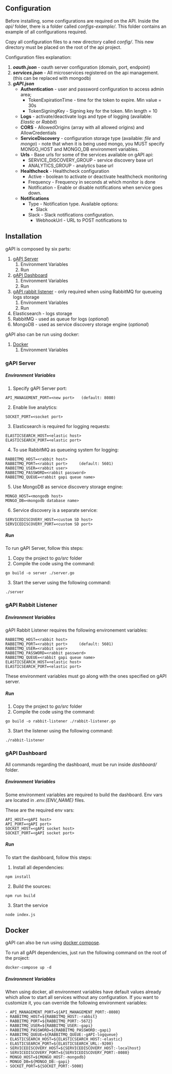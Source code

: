 
## Configuration

Before installing, some configurations are required on the API. Inside the *api/* folder, there is a folder called *configs-example/*. This folder contains an example of all configurations required.

Copy all configuration files to a new directory called *config/*. This new directory must be placed on the root of the api project.


Configuration files explanation:

1. ***oauth.json*** - oauth server configuration (domain, port, endpoint)
2. ***services.json*** - All microservices registered on the api management. (this can be replaced with mongodb)
3. ***gAPI.json*** 
    * **Authentication** - user and password configuration to access admin area;
        * TokenExpirationTime - time for the token to expire. Min value = 30s
        * TokenSigningKey - Signing key for the token. Min length = 10
    * **Logs** - activate/deactivate logs and type of logging (available: *Elastic* or *Rabbit*)
    * **CORS** - AllowedOrigins (array with all allowed origins) and AllowCredentials
    * **ServiceDiscovery** - configuration storage type (available: *file* and *mongo*) - note that when it is being used mongo, you MUST specify MONGO_HOST and MONGO_DB environment variables.
    * **Urls** - Base urls for some of the services available on gAPI api:
        * SERVICE_DISCOVERY_GROUP - service discovery base url
        * ANALYTICS_GROUP - analytics base url
    * **Healthcheck** - Healthcheck configuration
        * Active - boolean to activate or deactivate healthcheck monitoring
        * Frequency - Frequency in seconds at which monitor is done
        * Notification - Enable or disable notifications when service goes down.
    * **Notifications**
        * Type - Notification type. Available options:
            * Slack
        * Slack - Slack notifications configuration.
            * WebhookUrl - URL to POST notifications to

## Installation

gAPI is composed by six parts:

1. [gAPI Server](#gapi-server "gAPI Server")
    1. Environment Variables
    2. Run
2. [gAPI Dashboard](#gapi-dashboard "gAPI Dashboard")
    1. Environment Variables
    2. Run
2. [gAPI rabbit listener](#gapi-rabbit-listener "gAPI rabbit listener") - only required when using RabbitMQ for queueing logs storage
    1. Environment Variables
    2. Run
3. Elasticsearch - logs storage
4. RabbitMQ - used as queue for logs (*optional*)
5. MongoDB - used as service discovery storage engine (*optional*)


gAPI also can be run using docker:

1. [Docker](#docker "gAPI Docker")
    1. Environment Variables

### gAPI Server

##### Environment Variables

1. Specify gAPI Server port:

```
API_MANAGEMENT_PORT=<new port>   (default: 8080)
```

2. Enable live analytics:

```
SOCKET_PORT=<socket port>
```

3. Elasticsearch is required for logging requests:
```
ELASTICSEARCH_HOST=<elastic host>
ELASTICSEARCH_PORT=<elastic port>
```

4. To use RabbitMQ as queueing system for logging:

```
RABBITMQ_HOST=<rabbit host>
RABBITMQ_PORT=<rabbit port>     (default: 5601)
RABBITMQ_USER=<rabbit user>
RABBITMQ_PASSWORD=<rabbit password>
RABBITMQ_QUEUE=<rabbit gapi queue name>
```

5. Use MongoDB as service discovery storage engine:

```
MONGO_HOST=<mongodb host>
MONGO_DB=<mongodb database name>
```


6. Service discovery is a separate service:

```
SERVICEDISCOVERY_HOST=<custom SD host>
SERVICEDISCOVERY_PORT=<custom SD port>
```

##### Run

To run gAPI Server, follow this steps:

1. Copy the project to *go/src* folder
2. Compile the code using the command:

```
go build -o server ./server.go
```

3. Start the server using the following command:

```
./server
```

### gAPI Rabbit Listener

##### Environment Variables

gAPI Rabbit Listener requires the following environement variables:

```
RABBITMQ_HOST=<rabbit host>
RABBITMQ_PORT=<rabbit port>     (default: 5601)
RABBITMQ_USER=<rabbit user>
RABBITMQ_PASSWORD=<rabbit password>
RABBITMQ_QUEUE=<rabbit gapi queue name>
ELASTICSEARCH_HOST=<elastic host>
ELASTICSEARCH_PORT=<elastic port>
```

These environment variables must go along with the ones specified on gAPI server.

##### Run

1. Copy the project to *go/src* folder
2. Compile the code using the command:

```
go build -o rabbit-listener ./rabbit-listener.go 
```

3. Start the listener using the following command:

```
./rabbit-listener
```




### gAPI Dashboard

All commands regarding the dashboard, must be run inside *dashboard/* folder.

##### Environment Variables

Some environment variables are required to build the dashboard. Env vars are located in *.env.{ENV_NAME}* files.

These are the required env vars:

```
API_HOST=<gAPI host>
API_PORT=<gAPI port>
SOCKET_HOST=<gAPI socket host>
SOCKET_PORT=<gAPI socket port>
```

##### Run

To start the dashboard, follow this steps:

1. Install all dependencies:
```
npm install
```

2. Build the sources:
```
npm run build
```

3. Start the service
```
node index.js
```



## Docker

gAPI can also be run using [docker compose](https://docs.docker.com/compose/).


To run all gAPI dependencies, just run the following command on the root of the project:


```
docker-compose up -d
```


##### Environment Variables

When using docker, all environment variables have default values already which allow to start all services without any configuration. 
If you want to customize it, you can override the following environment variables:

```
- API_MANAGEMENT_PORT=${API_MANAGEMENT_PORT:-8080}
- RABBITMQ_HOST=${RABBITMQ_HOST:-rabbit}
- RABBITMQ_PORT=${RABBITMQ_PORT:-5672}
- RABBITMQ_USER=${RABBITMQ_USER:-gapi}
- RABBITMQ_PASSWORD=${RABBITMQ_PASSWORD:-gapi}
- RABBITMQ_QUEUE=${RABBITMQ_QUEUE:-gAPI-logqueue}
- ELASTICSEARCH_HOST=${ELASTICSEARCH_HOST:-elastic}
- ELASTICSEARCH_PORT=${ELASTICSEARCH_URL:-9200}
- SERVICEDISCOVERY_HOST=${SERVICEDISCOVERY_HOST:-localhost}
- SERVICEDISCOVERY_PORT=${SERVICEDISCOVERY_PORT:-8080}
- MONGO_HOST=${MONGO_HOST:-mongodb}
- MONGO_DB=${MONGO_DB:-gapi}
- SOCKET_PORT=${SOCKET_PORT:-5000}
```